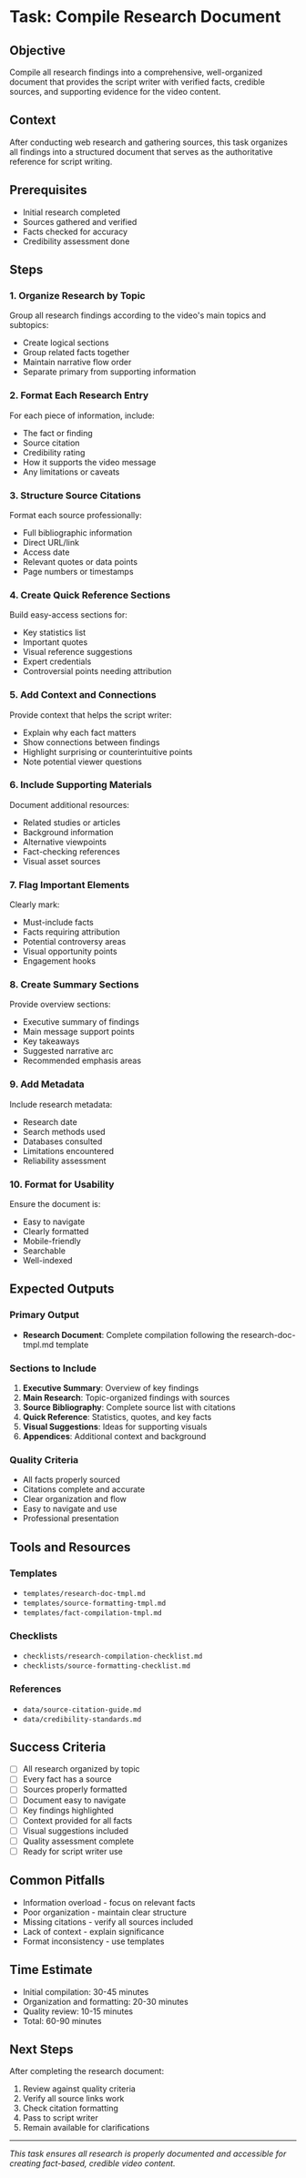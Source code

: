# Task: Compile Research Document

## Objective
Compile all research findings into a comprehensive, well-organized document that provides the script writer with verified facts, credible sources, and supporting evidence for the video content.

## Context
After conducting web research and gathering sources, this task organizes all findings into a structured document that serves as the authoritative reference for script writing.

## Prerequisites
- Initial research completed
- Sources gathered and verified
- Facts checked for accuracy
- Credibility assessment done

## Steps

### 1. Organize Research by Topic
Group all research findings according to the video's main topics and subtopics:
- Create logical sections
- Group related facts together
- Maintain narrative flow order
- Separate primary from supporting information

### 2. Format Each Research Entry
For each piece of information, include:
- The fact or finding
- Source citation
- Credibility rating
- How it supports the video message
- Any limitations or caveats

### 3. Structure Source Citations
Format each source professionally:
- Full bibliographic information
- Direct URL/link
- Access date
- Relevant quotes or data points
- Page numbers or timestamps

### 4. Create Quick Reference Sections
Build easy-access sections for:
- Key statistics list
- Important quotes
- Visual reference suggestions
- Expert credentials
- Controversial points needing attribution

### 5. Add Context and Connections
Provide context that helps the script writer:
- Explain why each fact matters
- Show connections between findings
- Highlight surprising or counterintuitive points
- Note potential viewer questions

### 6. Include Supporting Materials
Document additional resources:
- Related studies or articles
- Background information
- Alternative viewpoints
- Fact-checking references
- Visual asset sources

### 7. Flag Important Elements
Clearly mark:
- Must-include facts
- Facts requiring attribution
- Potential controversy areas
- Visual opportunity points
- Engagement hooks

### 8. Create Summary Sections
Provide overview sections:
- Executive summary of findings
- Main message support points
- Key takeaways
- Suggested narrative arc
- Recommended emphasis areas

### 9. Add Metadata
Include research metadata:
- Research date
- Search methods used
- Databases consulted
- Limitations encountered
- Reliability assessment

### 10. Format for Usability
Ensure the document is:
- Easy to navigate
- Clearly formatted
- Mobile-friendly
- Searchable
- Well-indexed

## Expected Outputs

### Primary Output
- **Research Document**: Complete compilation following the research-doc-tmpl.md template

### Sections to Include
1. **Executive Summary**: Overview of key findings
2. **Main Research**: Topic-organized findings with sources
3. **Source Bibliography**: Complete source list with citations
4. **Quick Reference**: Statistics, quotes, and key facts
5. **Visual Suggestions**: Ideas for supporting visuals
6. **Appendices**: Additional context and background

### Quality Criteria
- All facts properly sourced
- Citations complete and accurate
- Clear organization and flow
- Easy to navigate and use
- Professional presentation

## Tools and Resources

### Templates
- `templates/research-doc-tmpl.md`
- `templates/source-formatting-tmpl.md`
- `templates/fact-compilation-tmpl.md`

### Checklists
- `checklists/research-compilation-checklist.md`
- `checklists/source-formatting-checklist.md`

### References
- `data/source-citation-guide.md`
- `data/credibility-standards.md`

## Success Criteria
- [ ] All research organized by topic
- [ ] Every fact has a source
- [ ] Sources properly formatted
- [ ] Document easy to navigate
- [ ] Key findings highlighted
- [ ] Context provided for all facts
- [ ] Visual suggestions included
- [ ] Quality assessment complete
- [ ] Ready for script writer use

## Common Pitfalls
- Information overload - focus on relevant facts
- Poor organization - maintain clear structure
- Missing citations - verify all sources included
- Lack of context - explain significance
- Format inconsistency - use templates

## Time Estimate
- Initial compilation: 30-45 minutes
- Organization and formatting: 20-30 minutes
- Quality review: 10-15 minutes
- Total: 60-90 minutes

## Next Steps
After completing the research document:
1. Review against quality criteria
2. Verify all source links work
3. Check citation formatting
4. Pass to script writer
5. Remain available for clarifications

---

*This task ensures all research is properly documented and accessible for creating fact-based, credible video content.*